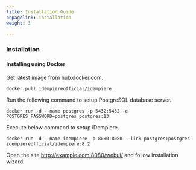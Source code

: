 ```yaml
---
title: Installation Guide
onpagelink: installation
weight: 3

---
```


### Installation

#### Installing using Docker

Get latest image from hub.docker.com.

 ```
docker pull idempiereofficial/idempiere
```

Run the following command to setup PostgreSQL database server.

 ```
docker run -d --name postgres -p 5432:5432 -e POSTGRES_PASSWORD=postgres postgres:13
```

Execute below command to setup iDempiere.

 ```
docker run -d --name idempiere -p 8080:8080 --link postgres:postgres idempiereofficial/idempiere:8.2
```

Open the site http://example.com:8080/webui/ and follow installation wizard.